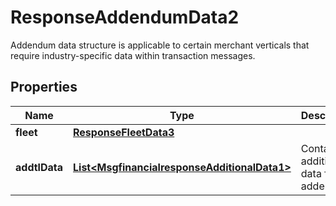 

# ResponseAddendumData2

Addendum data structure is applicable to certain merchant verticals that require industry-specific data within transaction messages.
## Properties

Name | Type | Description | Notes
------------ | ------------- | ------------- | -------------
**fleet** | [**ResponseFleetData3**](ResponseFleetData3.md) |  |  [optional]
**addtlData** | [**List&lt;MsgfinancialresponseAdditionalData1&gt;**](MsgfinancialresponseAdditionalData1.md) | Contains additional data for the addendum. |  [optional]




